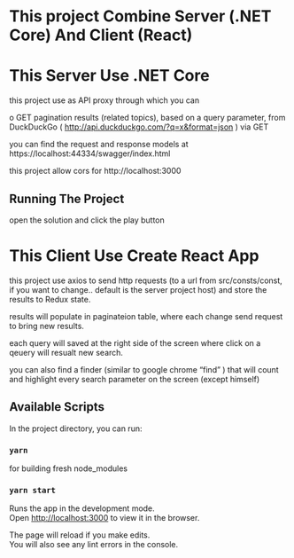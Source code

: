 # This project Combine Server (.NET Core) And Client (React)

# This Server Use .NET Core

this project use as API proxy through which you can

o GET pagination results (related topics), based on a query parameter, from DuckDuckGo
( http://api.duckduckgo.com/?q=x&format=json ) via GET

you can find the request and response models at https://localhost:44334/swagger/index.html

this project allow cors for http://localhost:3000

## Running The Project

open the solution and click the play button

# This Client Use Create React App

this project use axios to send http requests (to a url from src/consts/const, if you want to change.. default is the server project host) and store the results to Redux state.

results will populate in paginateion table, where each change send request to bring new results.

each query will saved at the right side of the screen where click on a qeuery will resualt new search.

you can also find a finder (similar to google chrome “find” ) that will count and highlight every search parameter on the screen (except himself)

## Available Scripts

In the project directory, you can run:

### `yarn`

for building fresh node_modules

### `yarn start`

Runs the app in the development mode.\
Open [http://localhost:3000](http://localhost:3000) to view it in the browser.

The page will reload if you make edits.\
You will also see any lint errors in the console.